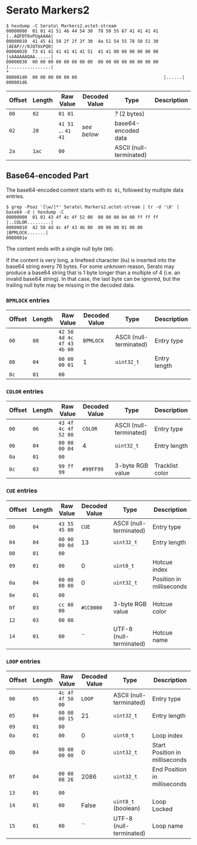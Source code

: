 # Serato Markers2

    $ hexdump -C Serato\ Markers2.octet-stream
    00000000  01 01 41 51 46 44 54 30  78 50 55 67 41 41 41 41  |..AQFDT0xPUgAAAA|
    00000010  41 45 41 50 2f 2f 2f 30  4a 51 54 55 78 50 51 30  |AEAP///0JQTUxPQ0|
    00000020  73 41 41 41 41 41 41 51  41 41 00 00 00 00 00 00  |sAAAAAAQAA......|
    00000030  00 00 00 00 00 00 00 00  00 00 00 00 00 00 00 00  |................|
    *
    000001d0  00 00 00 00 00 00                                 |......|
    000001d6

| Offset | Length | Raw Value                 | Decoded Value | Type                    | Description
| ------ | ------ | ------------------------- | ------------- | ----------------------- | -----------
|   `00` |   `02` | `01 01`                   |               | *?* (2 bytes)           |
|   `02` |   `28` | `41 51` ... `41 41`       | *see below*   | base64-encoded data     | 
|   `2a` |  `1ac` | `00`                      |               | ASCII (null-terminated) |

## Base64-encoded Part

The base64-encoded content starts with `01 01`, followed by multiple data entries.

    $ grep -Poaz '[\w/]*' Serato\ Markers2.octet-stream | tr -d '\0' | base64 -d | hexdump -C
    00000000  01 01 43 4f 4c 4f 52 00  00 00 00 04 00 ff ff ff  |..COLOR.........|
    00000010  42 50 4d 4c 4f 43 4b 00  00 00 00 01 00 00        |BPMLOCK.......|
    0000001e

The content ends with a single null byte (`00`).

If the content is very long, a linefeed character (`0a`) is inserted into the base64 string every 76 bytes.
For some unknown reason, Serato may produce a base64 string that is 1 byte longer than a multiple of 4 (i.e. an invalid base64 string).
In that case, the last byte can be ignored, but the trailing null byte may be missing in the decoded data.

### `BPMLOCK` entries

| Offset | Length | Raw Value                 | Decoded Value | Type                    | Description
| ------ | ------ | ------------------------- | ------------- | ----------------------- | -----------
|   `00` |   `08` | `42 50 4d 4c 4f 43 4b 00` | `BPMLOCK`     | ASCII (null-terminated) | Entry type
|   `08` |   `04` | `00 00 00 01`             | 1             | `uint32_t`              | Entry length
|   `0c` |   `01` | `00`                      |               |                         |

### `COLOR` entries

| Offset | Length | Raw Value                 | Decoded Value | Type                    | Description
| ------ | ------ | ------------------------- | ------------- | ----------------------- | -----------
|   `00` |   `06` | `43 4f 4c 4f 52 00`       | `COLOR`       | ASCII (null-terminated) | Entry type
|   `06` |   `04` | `00 00 00 04`             | 4             | `uint32_t`              | Entry length
|   `0a` |   `01` | `00`                      |               |                         |
|   `0c` |   `03` | `99 ff 99`                | `#99FF99`     | 3-byte RGB value        | Tracklist color


### `CUE` entries

| Offset | Length | Raw Value                 | Decoded Value | Type                    | Description
| ------ | ------ | ------------------------- | ------------- | ----------------------- | -----------
|   `00` |   `04` | `43 55 45 00`             | `CUE`         | ASCII (null-terminated) | Entry type
|   `04` |   `04` | `00 00 00 0d`             | 13            | `uint32_t`              | Entry length
|   `08` |   `01` | `00`                      |               |                         |
|   `09` |   `01` | `00`                      | 0             | `uint8_t`               | Hotcue index
|   `0a` |   `04` | `00 00 00 00`             | 0             | `uint32_t`              | Position in milliseconds
|   `0e` |   `01` | `00`                      |               |                         |
|   `0f` |   `03` | `cc 00 00`                | `#CC0000`     | 3-byte RGB value        | Hotcue color
|   `12` |   `03` | `00 00`                   |               |                         |
|   `14` |   `01` | `00`                      | ``            | UTF-8 (null-terminated) | Hotcue name

### `LOOP` entries

| Offset | Length | Raw Value                 | Decoded Value | Type                    | Description
| ------ | ------ | ------------------------- | ------------- | ----------------------- | -----------
|   `00` |   `05` | `4c 4f 4f 50 00`          | `LOOP`        | ASCII (null-terminated) | Entry type
|   `05` |   `04` | `00 00 00 15`             | 21            | `uint32_t`              | Entry length
|   `09` |   `01` | `00`                      |               |                         |
|   `0a` |   `01` | `00`                      | 0             | `uint8_t`               | Loop index
|   `0b` |   `04` | `00 00 00 00`             | 0             | `uint32_t`              | Start Position in milliseconds
|   `0f` |   `04` | `00 00 08 26`             | 2086          | `uint32_t`              | End Position in milliseconds
|   `13` |   `01` | `00`                      |               |                         |
|   `14` |   `01` | `00`                      | False         | `uint8_t` (boolean)     | Loop Locked
|   `15` |   `01` | `00`                      | ``            | UTF-8 (null-terminated) | Loop name

